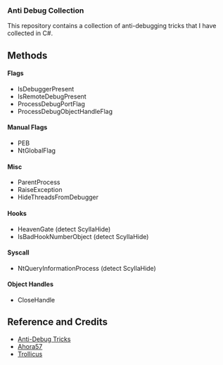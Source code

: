 ### Anti Debug Collection
This repository contains a collection of anti-debugging tricks that I have collected in C#.

## Methods
#### Flags
- IsDebuggerPresent
- IsRemoteDebugPresent
- ProcessDebugPortFlag
- ProcessDebugObjectHandleFlag
#### Manual Flags
- PEB
- NtGlobalFlag
#### Misc
- ParentProcess
- RaiseException
- HideThreadsFromDebugger

#### Hooks
- HeavenGate (detect ScyllaHide)
- IsBadHookNumberObject (detect ScyllaHide)

#### Syscall
- NtQueryInformationProcess (detect ScyllaHide)

#### Object Handles
- CloseHandle

## Reference and Credits
- [Anti-Debug Tricks](https://anti-debug.checkpoint.com/)
- [Ahora57](https://github.com/Ahora57)
- [Trollicus](https://github.com/Trollicus)